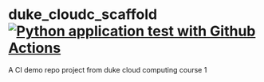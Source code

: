 # duke_cloudc_scaffold  [![Python application test with Github Actions](https://github.com/WHITSNAK/duke_cloudc_scaffold/actions/workflows/main.yml/badge.svg)](https://github.com/WHITSNAK/duke_cloudc_scaffold/actions/workflows/main.yml)
A CI demo repo project from duke cloud computing course 1
